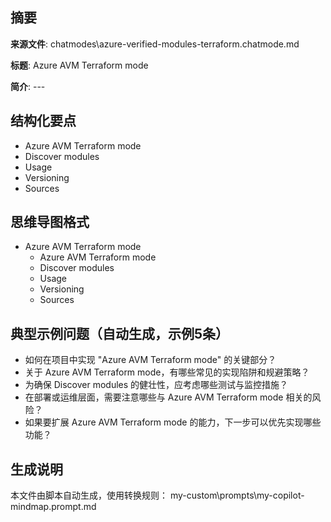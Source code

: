 ## 摘要

**来源文件**: chatmodes\azure-verified-modules-terraform.chatmode.md

**标题**: Azure AVM Terraform mode

**简介**: ---

## 结构化要点

- Azure AVM Terraform mode
- Discover modules
- Usage
- Versioning
- Sources

## 思维导图格式

- Azure AVM Terraform mode
  - Azure AVM Terraform mode
  - Discover modules
  - Usage
  - Versioning
  - Sources

## 典型示例问题（自动生成，示例5条）

- 如何在项目中实现 "Azure AVM Terraform mode" 的关键部分？
- 关于 Azure AVM Terraform mode，有哪些常见的实现陷阱和规避策略？
- 为确保 Discover modules 的健壮性，应考虑哪些测试与监控措施？
- 在部署或运维层面，需要注意哪些与 Azure AVM Terraform mode 相关的风险？
- 如果要扩展 Azure AVM Terraform mode 的能力，下一步可以优先实现哪些功能？

## 生成说明

本文件由脚本自动生成，使用转换规则： my-custom\prompts\my-copilot-mindmap.prompt.md
